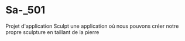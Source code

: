 # Sa-_501
Projet d'application Sculpt une application où nous pouvons créer notre propre sculpture en taillant de la pierre 
